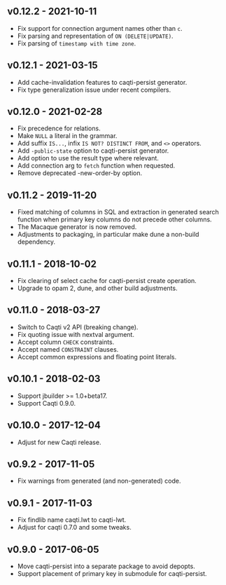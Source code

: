 ## v0.12.2 - 2021-10-11

- Fix support for connection argument names other than `c`.
- Fix parsing and representation of `ON (DELETE|UPDATE)`.
- Fix parsing of `timestamp with time zone`.

## v0.12.1 - 2021-03-15

- Add cache-invalidation features to caqti-persist generator.
- Fix type generalization issue under recent compilers.

## v0.12.0 - 2021-02-28

- Fix precedence for relations.
- Make `NULL` a literal in the grammar.
- Add suffix `IS...`, infix `IS NOT? DISTINCT FROM`, and `<>` operators.
- Add `-public-state` option to caqti-persist generator.
- Add option to use the result type where relevant.
- Add connection arg to `fetch` function when requested.
- Remove deprecated -new-order-by option.

## v0.11.2 - 2019-11-20

- Fixed matching of columns in SQL and extraction in generated search
  function when primary key columns do not precede other columns.
- The Macaque generator is now removed.
- Adjustments to packaging, in particular make dune a non-build dependency.

## v0.11.1 - 2018-10-02

- Fix clearing of select cache for caqti-persist create operation.
- Upgrade to opam 2, dune, and other build adjustments.

## v0.11.0 - 2018-03-27

- Switch to Caqti v2 API (breaking change).
- Fix quoting issue with nextval argument.
- Accept column `CHECK` constraints.
- Accept named `CONSTRAINT` clauses.
- Accept common expressions and floating point literals.

## v0.10.1 - 2018-02-03

- Support jbuilder >= 1.0+beta17.
- Support Caqti 0.9.0.

## v0.10.0 - 2017-12-04

- Adjust for new Caqti release.

## v0.9.2 - 2017-11-05

- Fix warnings from generated (and non-generated) code.

## v0.9.1 - 2017-11-03

- Fix findlib name caqti.lwt to caqti-lwt.
- Adjust for caqti 0.7.0 and some tweaks.

## v0.9.0 - 2017-06-05

- Move caqti-persist into a separate package to avoid depopts.
- Support placement of primary key in submodule for caqti-persist.
